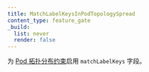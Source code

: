 ```yaml
---
title: MatchLabelKeysInPodTopologySpread
content_type: feature_gate
_build:
  list: never
  render: false
---
```


<!--
Enable the `matchLabelKeys` field for
[Pod topology spread constraints](/docs/concepts/scheduling-eviction/topology-spread-constraints/).
-->
为 [Pod 拓扑分布约束](/zh-cn/docs/concepts/scheduling-eviction/topology-spread-constraints/)启用
`matchLabelKeys` 字段。
